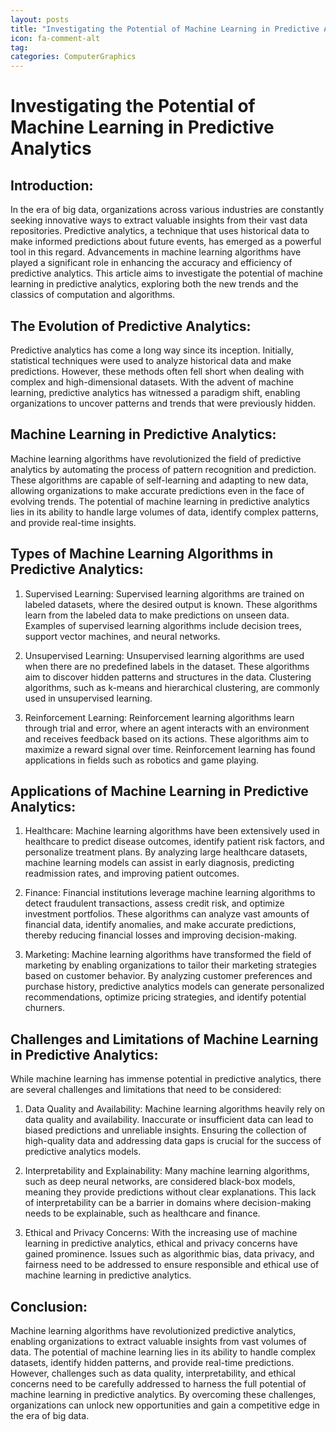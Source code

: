 ```yaml
---
layout: posts
title: "Investigating the Potential of Machine Learning in Predictive Analytics"
icon: fa-comment-alt
tag:      
categories: ComputerGraphics
---
```



# Investigating the Potential of Machine Learning in Predictive Analytics

## Introduction:

In the era of big data, organizations across various industries are constantly seeking innovative ways to extract valuable insights from their vast data repositories. Predictive analytics, a technique that uses historical data to make informed predictions about future events, has emerged as a powerful tool in this regard. Advancements in machine learning algorithms have played a significant role in enhancing the accuracy and efficiency of predictive analytics. This article aims to investigate the potential of machine learning in predictive analytics, exploring both the new trends and the classics of computation and algorithms.

## The Evolution of Predictive Analytics:

Predictive analytics has come a long way since its inception. Initially, statistical techniques were used to analyze historical data and make predictions. However, these methods often fell short when dealing with complex and high-dimensional datasets. With the advent of machine learning, predictive analytics has witnessed a paradigm shift, enabling organizations to uncover patterns and trends that were previously hidden.

## Machine Learning in Predictive Analytics:

Machine learning algorithms have revolutionized the field of predictive analytics by automating the process of pattern recognition and prediction. These algorithms are capable of self-learning and adapting to new data, allowing organizations to make accurate predictions even in the face of evolving trends. The potential of machine learning in predictive analytics lies in its ability to handle large volumes of data, identify complex patterns, and provide real-time insights.

## Types of Machine Learning Algorithms in Predictive Analytics:

1. Supervised Learning:
Supervised learning algorithms are trained on labeled datasets, where the desired output is known. These algorithms learn from the labeled data to make predictions on unseen data. Examples of supervised learning algorithms include decision trees, support vector machines, and neural networks.

2. Unsupervised Learning:
Unsupervised learning algorithms are used when there are no predefined labels in the dataset. These algorithms aim to discover hidden patterns and structures in the data. Clustering algorithms, such as k-means and hierarchical clustering, are commonly used in unsupervised learning.

3. Reinforcement Learning:
Reinforcement learning algorithms learn through trial and error, where an agent interacts with an environment and receives feedback based on its actions. These algorithms aim to maximize a reward signal over time. Reinforcement learning has found applications in fields such as robotics and game playing.

## Applications of Machine Learning in Predictive Analytics:

1. Healthcare:
Machine learning algorithms have been extensively used in healthcare to predict disease outcomes, identify patient risk factors, and personalize treatment plans. By analyzing large healthcare datasets, machine learning models can assist in early diagnosis, predicting readmission rates, and improving patient outcomes.

2. Finance:
Financial institutions leverage machine learning algorithms to detect fraudulent transactions, assess credit risk, and optimize investment portfolios. These algorithms can analyze vast amounts of financial data, identify anomalies, and make accurate predictions, thereby reducing financial losses and improving decision-making.

3. Marketing:
Machine learning algorithms have transformed the field of marketing by enabling organizations to tailor their marketing strategies based on customer behavior. By analyzing customer preferences and purchase history, predictive analytics models can generate personalized recommendations, optimize pricing strategies, and identify potential churners.

## Challenges and Limitations of Machine Learning in Predictive Analytics:

While machine learning has immense potential in predictive analytics, there are several challenges and limitations that need to be considered:

1. Data Quality and Availability:
Machine learning algorithms heavily rely on data quality and availability. Inaccurate or insufficient data can lead to biased predictions and unreliable insights. Ensuring the collection of high-quality data and addressing data gaps is crucial for the success of predictive analytics models.

2. Interpretability and Explainability:
Many machine learning algorithms, such as deep neural networks, are considered black-box models, meaning they provide predictions without clear explanations. This lack of interpretability can be a barrier in domains where decision-making needs to be explainable, such as healthcare and finance.

3. Ethical and Privacy Concerns:
With the increasing use of machine learning in predictive analytics, ethical and privacy concerns have gained prominence. Issues such as algorithmic bias, data privacy, and fairness need to be addressed to ensure responsible and ethical use of machine learning in predictive analytics.

## Conclusion:

Machine learning algorithms have revolutionized predictive analytics, enabling organizations to extract valuable insights from vast volumes of data. The potential of machine learning lies in its ability to handle complex datasets, identify hidden patterns, and provide real-time predictions. However, challenges such as data quality, interpretability, and ethical concerns need to be carefully addressed to harness the full potential of machine learning in predictive analytics. By overcoming these challenges, organizations can unlock new opportunities and gain a competitive edge in the era of big data.